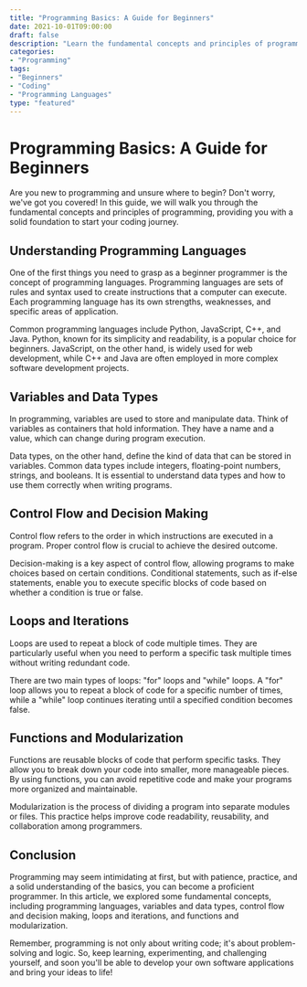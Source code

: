 ```yaml
---
title: "Programming Basics: A Guide for Beginners"
date: 2021-10-01T09:00:00
draft: false
description: "Learn the fundamental concepts and principles of programming in this comprehensive guide for beginners."
categories:
- "Programming"
tags:
- "Beginners"
- "Coding"
- "Programming Languages"
type: "featured"
---
```


Programming Basics: A Guide for Beginners
=========================================

Are you new to programming and unsure where to begin? Don't worry, we've got you covered! In this guide, we will walk you through the fundamental concepts and principles of programming, providing you with a solid foundation to start your coding journey.

Understanding Programming Languages
----------------------------------

One of the first things you need to grasp as a beginner programmer is the concept of programming languages. Programming languages are sets of rules and syntax used to create instructions that a computer can execute. Each programming language has its own strengths, weaknesses, and specific areas of application.

Common programming languages include Python, JavaScript, C++, and Java. Python, known for its simplicity and readability, is a popular choice for beginners. JavaScript, on the other hand, is widely used for web development, while C++ and Java are often employed in more complex software development projects.

Variables and Data Types
------------------------

In programming, variables are used to store and manipulate data. Think of variables as containers that hold information. They have a name and a value, which can change during program execution.

Data types, on the other hand, define the kind of data that can be stored in variables. Common data types include integers, floating-point numbers, strings, and booleans. It is essential to understand data types and how to use them correctly when writing programs.

Control Flow and Decision Making
-------------------------------

Control flow refers to the order in which instructions are executed in a program. Proper control flow is crucial to achieve the desired outcome.

Decision-making is a key aspect of control flow, allowing programs to make choices based on certain conditions. Conditional statements, such as if-else statements, enable you to execute specific blocks of code based on whether a condition is true or false.

Loops and Iterations
--------------------

Loops are used to repeat a block of code multiple times. They are particularly useful when you need to perform a specific task multiple times without writing redundant code.

There are two main types of loops: "for" loops and "while" loops. A "for" loop allows you to repeat a block of code for a specific number of times, while a "while" loop continues iterating until a specified condition becomes false.

Functions and Modularization
----------------------------

Functions are reusable blocks of code that perform specific tasks. They allow you to break down your code into smaller, more manageable pieces. By using functions, you can avoid repetitive code and make your programs more organized and maintainable.

Modularization is the process of dividing a program into separate modules or files. This practice helps improve code readability, reusability, and collaboration among programmers.

Conclusion
----------

Programming may seem intimidating at first, but with patience, practice, and a solid understanding of the basics, you can become a proficient programmer. In this article, we explored some fundamental concepts, including programming languages, variables and data types, control flow and decision making, loops and iterations, and functions and modularization.

Remember, programming is not only about writing code; it's about problem-solving and logic. So, keep learning, experimenting, and challenging yourself, and soon you'll be able to develop your own software applications and bring your ideas to life!
